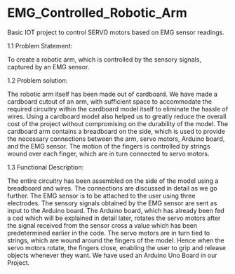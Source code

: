 # EMG_Controlled_Robotic_Arm

Basic IOT project to control SERVO motors based on EMG sensor readings.

1.1 Problem Statement: 

   To create a robotic arm, which is controlled by the sensory signals, captured by an EMG sensor.

1.2 Problem solution:

   The robotic arm itself has been made out of cardboard. We have made a cardboard cutout of an arm, with sufficient space to accommodate the required circuitry within the cardboard model itself to eliminate the hassle of wires. Using a cardboard model also helped us to greatly reduce the overall cost of the project without compromising on the durability of the model. The cardboard arm contains a breadboard on the side, which is used to provide the necessary connections between the arm, servo motors, Arduino board, and the EMG sensor. The motion of the fingers is controlled by strings wound over each finger, which are in turn connected to servo motors.

1.3 Functional Description:  

   The entire circuitry has been assembled on the side of the model using a breadboard and wires. The connections are discussed in detail as we go further. The EMG sensor is to be attached to the user using three electrodes. The sensory signals obtained by the EMG sensor are sent as input to the Arduino board. The Arduino board, which has already been fed a cod which will be explained in detail later, rotates the servo motors after the signal received from the sensor cross a value which has been predetermined earlier in the code. The servo motors are in turn tied to strings, which are wound around the fingers of the model. Hence when the servo motors rotate, the fingers close, enabling the user to grip and release objects whenever they want. 
We have used an Arduino Uno Board in our Project. 
